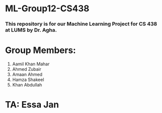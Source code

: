 # ML-Group12-CS438
### This repository is for our Machine Learning Project for CS 438 at LUMS by Dr. Agha.

# Group Members:
1. Aamil Khan Mahar
2. Ahmed Zubair
3. Amaan Ahmed
4. Hamza Shakeel
5. Khan Abdullah

# TA: Essa Jan
